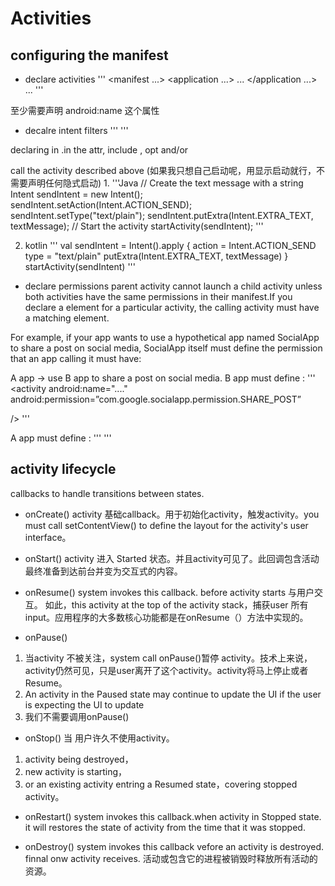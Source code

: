 # Activities

## configuring the manifest

* declare activities
'''
	<manifest ...>
		<application ...>
			<activity android:name=".ExampleActivity" />
			...
		</application ...>
		...
	</manifest>
'''

至少需要声明 android:name 这个属性

* decalre intent filters
'''
	<activity android:name=".ExampleActivity" android:icon="@drawable/app_icon">
	    <intent-filter>
	        <action android:name="android.intent.action.SEND" />
	        <category android:name="android.intent.category.DEFAULT" />
	        <data android:mimeType="text/plain" />
	    </intent-filter>
	</activity>
'''

declaring <intent-filter> in <activity>.in the attr, include <action>, opt <category> and/or <data>

call the activity described above (如果我只想自己启动呢，用显示启动就行，不需要声明任何隐式启动)
1. 
'''Java
// Create the text message with a string
Intent sendIntent = new Intent();
sendIntent.setAction(Intent.ACTION_SEND);
sendIntent.setType("text/plain");
sendIntent.putExtra(Intent.EXTRA_TEXT, textMessage);
// Start the activity
startActivity(sendIntent);
'''

2. kotlin
'''
val sendIntent = Intent().apply {
    action = Intent.ACTION_SEND
    type = "text/plain"
    putExtra(Intent.EXTRA_TEXT, textMessage)
}
startActivity(sendIntent)
'''

* declare permissions
parent activity cannot launch a child activity unless both activities have the same permissions in their manifest.If you declare a <uses-permission> element for a particular activity, the calling activity must have a matching <uses-permission> element.

For example, if your app wants to use a hypothetical app named SocialApp to share a post on social media, SocialApp itself must define the permission that an app calling it must have:

A app -> use B app to share a post on social media. B app must define :
'''
<manifest>
<activity android:name="...."
   android:permission=”com.google.socialapp.permission.SHARE_POST”

/>
'''

A app must define : 
'''
<manifest>
   <uses-permission android:name="com.google.socialapp.permission.SHARE_POST" />
</manifest>
'''

## activity lifecycle

callbacks to handle transitions between states.

* onCreate()
activity 基础callback。用于初始化activity，触发activity。you must call setContentView() to define the layout for the activity's user interface。

* onStart()
activity 进入 Started 状态。并且activity可见了。此回调包含活动最终准备到达前台并变为交互式的内容。

* onResume()
system invokes this callback. before activity starts 与用户交互。
如此，this activity at the top of the activity stack，捕获user 所有 input。应用程序的大多数核心功能都是在onResume（）方法中实现的。

* onPause()
1. 当activity 不被关注，system call onPause()暂停 activity。技术上来说，activity仍然可见，只是user离开了这个activity。activity将马上停止或者Resume。
2. An activity in the Paused state may continue to update the UI if the user is expecting the UI to update
3. 我们不需要调用onPause()

* onStop()
当 用户许久不使用activity。
1. activity being destroyed，
2. new activity is starting，
3. or an existing activity entring a Resumed state，covering stopped activity。

* onRestart()
system invokes this callback.when activity in Stopped state.
it will restores the state of activity from the time that it was stopped.

* onDestroy()
system invokes this callback vefore an activity is destroyed.
finnal onw activity receives.
活动或包含它的进程被销毁时释放所有活动的资源。